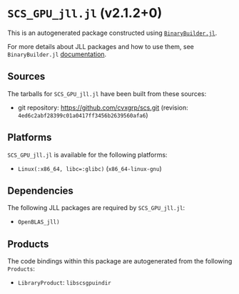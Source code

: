# `SCS_GPU_jll.jl` (v2.1.2+0)

This is an autogenerated package constructed using [`BinaryBuilder.jl`](https://github.com/JuliaPackaging/BinaryBuilder.jl).

For more details about JLL packages and how to use them, see `BinaryBuilder.jl` [documentation](https://juliapackaging.github.io/BinaryBuilder.jl/dev/jll/).

## Sources

The tarballs for `SCS_GPU_jll.jl` have been built from these sources:

* git repository: https://github.com/cvxgrp/scs.git (revision: `4ed6c2abf28399c01a0417ff3456b2639560afa6`)

## Platforms

`SCS_GPU_jll.jl` is available for the following platforms:

* `Linux(:x86_64, libc=:glibc)` (`x86_64-linux-gnu`)

## Dependencies

The following JLL packages are required by `SCS_GPU_jll.jl`:

* `OpenBLAS_jll)`

## Products

The code bindings within this package are autogenerated from the following `Products`:

* `LibraryProduct`: `libscsgpuindir`
